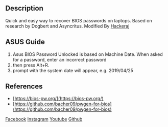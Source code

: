 ## Description
Quick and easy way to recover BIOS passwords on laptops. Based on research by Dogbert and Asyncritus. Modified By [Hackeraj](https://www.facebook.com/HackerajOfficial/)

## ASUS Guide
1. Asus BIOS Password Unlocked is based on Machine Date. When asked for a password, enter an incorrect password
2. then press Alt+R. 
3.  prompt with the system date will appear, 
e.g. 2019/04/25


## References
- [https://bios-pw.org/](https://bios-pw.org/)
- [https://github.com/bacher09/pwgen-for-bios](https://github.com/bacher09/pwgen-for-bios)

[Facebook](https://www.facebook.com/HackerajOfficial/)
[Instagram](https://www.instagram.com/hackeraj/)
[Youtube](https://www.youtube.com/Hackeraj/)
[Github](https://www.github.com/HackerajOfficial/)

